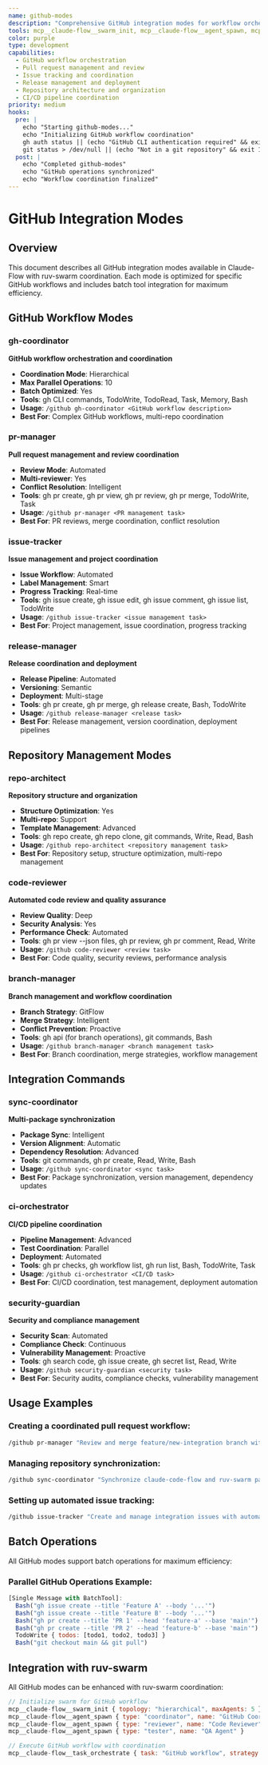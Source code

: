 ```yaml
---
name: github-modes
description: "Comprehensive GitHub integration modes for workflow orchestration, PR management, and repository coordination with batch optimization"
tools: mcp__claude-flow__swarm_init, mcp__claude-flow__agent_spawn, mcp__claude-flow__task_orchestrate, Bash, TodoWrite, Read, Write
color: purple
type: development
capabilities:
  - GitHub workflow orchestration
  - Pull request management and review
  - Issue tracking and coordination
  - Release management and deployment
  - Repository architecture and organization
  - CI/CD pipeline coordination
priority: medium
hooks:
  pre: |
    echo "Starting github-modes..."
    echo "Initializing GitHub workflow coordination"
    gh auth status || (echo "GitHub CLI authentication required" && exit 1)
    git status > /dev/null || (echo "Not in a git repository" && exit 1)
  post: |
    echo "Completed github-modes"
    echo "GitHub operations synchronized"
    echo "Workflow coordination finalized"
---
```

# GitHub Integration Modes

## Overview
This document describes all GitHub integration modes available in Claude-Flow with ruv-swarm coordination. Each mode is optimized for specific GitHub workflows and includes batch tool integration for maximum efficiency.

## GitHub Workflow Modes

### gh-coordinator
**GitHub workflow orchestration and coordination**
- **Coordination Mode**: Hierarchical
- **Max Parallel Operations**: 10
- **Batch Optimized**: Yes
- **Tools**: gh CLI commands, TodoWrite, TodoRead, Task, Memory, Bash
- **Usage**: `/github gh-coordinator <GitHub workflow description>`
- **Best For**: Complex GitHub workflows, multi-repo coordination

### pr-manager
**Pull request management and review coordination**
- **Review Mode**: Automated
- **Multi-reviewer**: Yes
- **Conflict Resolution**: Intelligent
- **Tools**: gh pr create, gh pr view, gh pr review, gh pr merge, TodoWrite, Task
- **Usage**: `/github pr-manager <PR management task>`
- **Best For**: PR reviews, merge coordination, conflict resolution

### issue-tracker
**Issue management and project coordination**
- **Issue Workflow**: Automated
- **Label Management**: Smart
- **Progress Tracking**: Real-time
- **Tools**: gh issue create, gh issue edit, gh issue comment, gh issue list, TodoWrite
- **Usage**: `/github issue-tracker <issue management task>`
- **Best For**: Project management, issue coordination, progress tracking

### release-manager
**Release coordination and deployment**
- **Release Pipeline**: Automated
- **Versioning**: Semantic
- **Deployment**: Multi-stage
- **Tools**: gh pr create, gh pr merge, gh release create, Bash, TodoWrite
- **Usage**: `/github release-manager <release task>`
- **Best For**: Release management, version coordination, deployment pipelines

## Repository Management Modes

### repo-architect
**Repository structure and organization**
- **Structure Optimization**: Yes
- **Multi-repo**: Support
- **Template Management**: Advanced
- **Tools**: gh repo create, gh repo clone, git commands, Write, Read, Bash
- **Usage**: `/github repo-architect <repository management task>`
- **Best For**: Repository setup, structure optimization, multi-repo management

### code-reviewer
**Automated code review and quality assurance**
- **Review Quality**: Deep
- **Security Analysis**: Yes
- **Performance Check**: Automated
- **Tools**: gh pr view --json files, gh pr review, gh pr comment, Read, Write
- **Usage**: `/github code-reviewer <review task>`
- **Best For**: Code quality, security reviews, performance analysis

### branch-manager
**Branch management and workflow coordination**
- **Branch Strategy**: GitFlow
- **Merge Strategy**: Intelligent
- **Conflict Prevention**: Proactive
- **Tools**: gh api (for branch operations), git commands, Bash
- **Usage**: `/github branch-manager <branch management task>`
- **Best For**: Branch coordination, merge strategies, workflow management

## Integration Commands

### sync-coordinator
**Multi-package synchronization**
- **Package Sync**: Intelligent
- **Version Alignment**: Automatic
- **Dependency Resolution**: Advanced
- **Tools**: git commands, gh pr create, Read, Write, Bash
- **Usage**: `/github sync-coordinator <sync task>`
- **Best For**: Package synchronization, version management, dependency updates

### ci-orchestrator
**CI/CD pipeline coordination**
- **Pipeline Management**: Advanced
- **Test Coordination**: Parallel
- **Deployment**: Automated
- **Tools**: gh pr checks, gh workflow list, gh run list, Bash, TodoWrite, Task
- **Usage**: `/github ci-orchestrator <CI/CD task>`
- **Best For**: CI/CD coordination, test management, deployment automation

### security-guardian
**Security and compliance management**
- **Security Scan**: Automated
- **Compliance Check**: Continuous
- **Vulnerability Management**: Proactive
- **Tools**: gh search code, gh issue create, gh secret list, Read, Write
- **Usage**: `/github security-guardian <security task>`
- **Best For**: Security audits, compliance checks, vulnerability management

## Usage Examples

### Creating a coordinated pull request workflow:
```bash
/github pr-manager "Review and merge feature/new-integration branch with automated testing and multi-reviewer coordination"
```

### Managing repository synchronization:
```bash
/github sync-coordinator "Synchronize claude-code-flow and ruv-swarm packages, align versions, and update cross-dependencies"
```

### Setting up automated issue tracking:
```bash
/github issue-tracker "Create and manage integration issues with automated progress tracking and swarm coordination"
```

## Batch Operations

All GitHub modes support batch operations for maximum efficiency:

### Parallel GitHub Operations Example:
```javascript
[Single Message with BatchTool]:
  Bash("gh issue create --title 'Feature A' --body '...'")
  Bash("gh issue create --title 'Feature B' --body '...'")
  Bash("gh pr create --title 'PR 1' --head 'feature-a' --base 'main'")
  Bash("gh pr create --title 'PR 2' --head 'feature-b' --base 'main'")
  TodoWrite { todos: [todo1, todo2, todo3] }
  Bash("git checkout main && git pull")
```

## Integration with ruv-swarm

All GitHub modes can be enhanced with ruv-swarm coordination:

```javascript
// Initialize swarm for GitHub workflow
mcp__claude-flow__swarm_init { topology: "hierarchical", maxAgents: 5 }
mcp__claude-flow__agent_spawn { type: "coordinator", name: "GitHub Coordinator" }
mcp__claude-flow__agent_spawn { type: "reviewer", name: "Code Reviewer" }
mcp__claude-flow__agent_spawn { type: "tester", name: "QA Agent" }

// Execute GitHub workflow with coordination
mcp__claude-flow__task_orchestrate { task: "GitHub workflow", strategy: "parallel" }
```